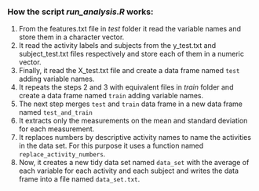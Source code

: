 ### How the script _run_analysis.R_ works:

1. From the features.txt file in _test_ folder it read the variable names and store them in a character vector.
2. It read the activity labels and subjects from the y_test.txt and subject_test.txt files respectively and store each of them in a numeric vector.
3. Finally, it read the X_test.txt file and create a data frame named `test` adding variable names.
4. It repeats the steps 2 and 3 with equivalent files in _train_ folder and create a data frame named `train` adding variable names.
5. The next step merges `test` and `train` data frame in a new data frame named `test_and_train`
6. It extracts only the measurements on the mean and standard deviation for each measurement.
7. It replaces numbers by descriptive activity names to name the activities in the data set. For this purpose it uses a function named `replace_activity_numbers`.
8. Now, it creates a new tidy data set named `data_set` with the average of each variable for each activity and each subject and writes the data frame into a file named `data_set.txt`.
